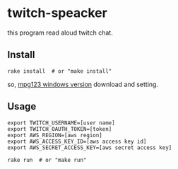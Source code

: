 # twitch-speacker

this program read aloud twitch chat.

## Install
```
rake install  # or "make install"
```

so, [mpg123 windows version](https://www.mpg123.org/download.shtml)
download and setting.

## Usage
```
export TWITCH_USERNAME=[user name]
export TWITCH_OAUTH_TOKEN=[token]
export AWS_REGION=[aws region]
export AWS_ACCESS_KEY_ID=[aws access key id]
export AWS_SECRET_ACCESS_KEY=[aws secret access key]

rake run  # or "make run"
```
